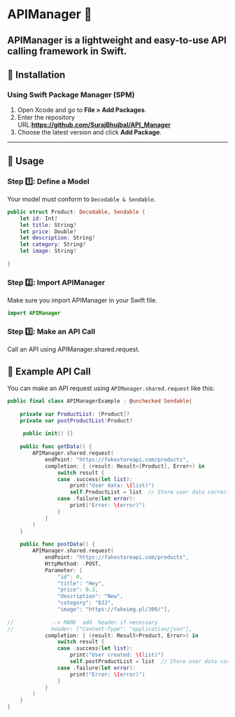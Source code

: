 # APIManager 🚀

APIManager is a lightweight and easy-to-use API calling framework in Swift.
---
## 📌 Installation

### **Using Swift Package Manager (SPM)**  
1. Open Xcode and go to **File > Add Packages**.  
2. Enter the repository URL:**https://github.com/SurajBhujbal/API_Manager**
3. Choose the latest version and click **Add Package**.  

---

## 🚀 Usage

### **Step 1️⃣: Define a Model**
Your model must conform to `Decodable & Sendable`.

```swift
public struct Product: Decodable, Sendable {
    let id: Int?
    let title: String?
    let price: Double?
    let description: String?
    let category: String?
    let image: String?
    
}
```

### **Step 2️⃣: Import APIManager**
Make sure you import APIManager in your Swift file.

```swift
import APIManager
```

### **Step 3️⃣: Make an API Call**
Call an API using APIManager.shared.request.

## 📌 Example API Call

You can make an API request using `APIManager.shared.request` like this:

```swift
public final class APIManagerExample : @unchecked Sendable{
    
    private var ProductList: [Product]?
    private var postProductList:Product?
    
     public init() {}
     
    public func getData() {
        APIManager.shared.request(
            endPoint: "https://fakestoreapi.com/products",
            completion: { (result: Result<[Product], Error>) in
                switch result {
                case .success(let list):
                    print("User data: \(list)")
                    self.ProductList = list  // Store user data correctly
                case .failure(let error):
                    print("Error: \(error)")
                }
            }
        )
    }
    
    public func postData() {
        APIManager.shared.request(
            endPoint: "https://fakestoreapi.com/products",
            HttpMethod: .POST,
            Parameter: [
                "id": 0,
                "title": "Hey",
                "price": 0.3,
                "description": "New",
                "category": "DJJ",
                "image": "https://fakeimg.pl/300/"],
            
//            --> MARK  add  header if necessary
//            header: ["Content-Type": "application/json"],
            completion: { (result: Result<Product, Error>) in
                switch result {
                case .success(let list):
                    print("User created: \(list)")
                    self.postProductList = list  // Store user data correctly
                case .failure(let error):
                    print("Error: \(error)")
                }
            }
        )
    }
}

```

